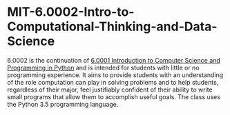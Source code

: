# MIT-6.0002-Intro-to-Computational-Thinking-and-Data-Science

6.0002 is the continuation of <a href="https://www.youtube.com/watch?v=nykOeWgQcHM&list=PLUl4u3cNGP63WbdFxL8giv4yhgdMGaZNA">6.0001 Introduction to Computer Science and Programming in Python</a> and is intended for students with little or no programming experience. It aims to provide students with an understanding of the role computation can play in solving problems and to help students, regardless of their major, feel justifiably confident of their ability to write small programs that allow them to accomplish useful goals. The class uses the Python 3.5 programming language.
